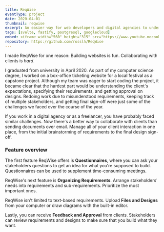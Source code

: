 ```yaml
---
title: ReqWise
eventType: project
date: 2020-04-01
thumbnail: reqwise
excerpt: An easier way for web developers and digital agencies to understand their customer's needs. Brainstorm requirements, propose designs, and get stakeholder sign-off.
tags: [svelte, fastify, postgresql, googlecloud]
embed: <iframe width="560" height="315" src="https://www.youtube-nocookie.com/embed/xrtc45-qvG0" title="YouTube video player" frameborder="0" allow="accelerometer; autoplay; clipboard-write; encrypted-media; gyroscope; picture-in-picture" allowfullscreen></iframe>
repository: https://github.com/rosslh/ReqWise
---
```


I made ReqWise for one reason: Building websites is fun. Collaborating with clients is *hard*.

I graduated from university in April 2020. As part of my computer science degree, I worked on a box-office ticketing website for a local festival as a capstone project. Although my team was eager to start coding the project, it became clear that the hardest part would be understanding the client's expectations, specifying their requirements, and getting approval on designs. Redoing work due to misunderstood requirements, keeping track of multiple stakeholders, and getting final sign-off were just some of the challenges we faced over the course of the year.

If you work in a digital agency or as a freelancer, you have probably faced similar challenges. Now there's a better way to collaborate with clients than sending documents over email. Manage all of your client interaction in one place, from the initial brainstorming of requirements to the final design sign-off.

### Feature overview

The first feature ReqWise offers is **Questionnaires**, where you can ask your stakeholders questions to get an idea for what you're supposed to build. Questionnaires can be used to supplement time-consuming meetings.

ReqWise's next feature is **Organizing Requirements**. Arrange stakeholders' needs into requirements and sub-requirements. Prioritize the most important ones.

ReqWise isn't limited to text-based requirements. Upload **Files and Designs** from your computer or draw diagrams with the built-in editor.

Lastly, you can receive **Feedback and Approval** from clients. Stakeholders can review requirements and designs to make sure that you build what they want.